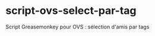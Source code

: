 script-ovs-select-par-tag
=========================

Script Greasemonkey pour OVS : sélection d'amis par tags
